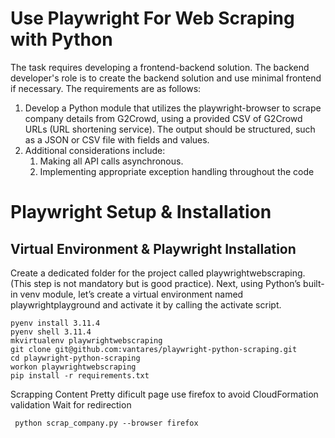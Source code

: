# Use Playwright For Web Scraping with Python

The task requires developing a frontend-backend solution. The backend developer's role is to create the backend solution and use minimal frontend if necessary. The requirements are as follows:

1. Develop a Python module that utilizes the playwright-browser to scrape company details from G2Crowd, using a provided CSV of G2Crowd URLs (URL shortening service). The output should be structured, such as a JSON or CSV file with fields and values.
2. Additional considerations include:
   1. Making all API calls asynchronous.
   2. Implementing appropriate exception handling throughout the code

# Playwright Setup & Installation

## Virtual Environment & Playwright Installation

Create a dedicated folder for the project called playwrightwebscraping. (This step is not mandatory but is good practice).
Next, using Python’s built-in venv module, let’s create a virtual environment named playwrightplayground and activate it by calling the activate script.

~~~
pyenv install 3.11.4 
pyenv shell 3.11.4
mkvirtualenv playwrightwebscraping
git clone git@github.com:vantares/playwright-python-scraping.git
cd playwright-python-scraping
workon playwrightwebscraping
pip install -r requirements.txt
~~~


Scrapping Content
Pretty dificult page
use firefox to avoid CloudFormation validation
Wait for redirection

~~~
 python scrap_company.py --browser firefox 
~~~